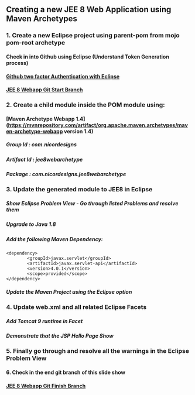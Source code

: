 ## Creating a new JEE 8 Web Application using Maven Archetypes

### 1. Create a new Eclipse project using parent-pom from mojo pom-root archetype

#### Check in into Github using Eclipse (Understand Token Generation process)

#### [Github two factor Authentication with Eclipse](https://stackoverflow.com/questions/32527522/how-to-github-two-factor-authentication-with-eclipse)
 
#### [JEE 8 Webapp Git Start Branch](https://github.com/NicorDesignsLLC/JakartaJEEWebDevelopment/tree/pom-root-start)

### 2. Create a child module inside the POM module using:
 
#### [Maven Archetype Webapp 1.4](https://mvnrepository.com/artifact/org.apache.maven.archetypes/maven-archetype-webapp version 1.4)
 
##### Group Id :  com.nicordesigns

##### Artifact Id : jee8webarchetype

##### Package : com.nicordesigns.jee8webarchetype

### 3. Update the generated module to JEE8 in Eclipse

##### Show Eclipse Problem View - Go through listed Problems and resolve them

##### Upgrade to Java 1.8

##### Add the following Maven Dependency:
 
	<dependency>
            <groupId>javax.servlet</groupId>
            <artifactId>javax.servlet-api</artifactId>
            <version>4.0.1</version>
            <scope>provided</scope>
    </dependency>

##### Update the Maven Project using the Eclipse option

### 4. Update web.xml and all related Eclipse Facets

##### Add Tomcat 9 runtime in Facet

##### Demonstrate that the JSP Hello Page Show

### 5. Finally go through and resolve all the warnings in the Eclipse Problem View

#### 6. Check in the end git branch of this slide show

#### [JEE 8 Webapp Git Finish Branch](https://github.com/NicorDesignsLLC/JakartaJEEWebDevelopment/tree/pom-root-finish)
 


    
